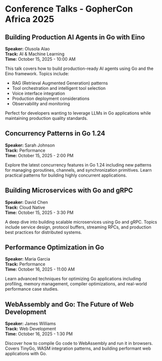 # Conference Talks - GopherCon Africa 2025

## Building Production AI Agents in Go with Eino

**Speaker:** Olusola Alao  
**Track:** AI & Machine Learning  
**Time:** October 15, 2025 - 10:00 AM

This talk covers how to build production-ready AI agents using Go and the Eino framework. Topics include:
- RAG (Retrieval Augmented Generation) patterns
- Tool orchestration and intelligent tool selection
- Voice interface integration
- Production deployment considerations
- Observability and monitoring

Perfect for developers wanting to leverage LLMs in Go applications while maintaining production quality standards.

## Concurrency Patterns in Go 1.24

**Speaker:** Sarah Johnson  
**Track:** Performance  
**Time:** October 15, 2025 - 2:00 PM

Explore the latest concurrency features in Go 1.24 including new patterns for managing goroutines, channels, and synchronization primitives. Learn practical patterns for building highly concurrent applications.

## Building Microservices with Go and gRPC

**Speaker:** David Chen  
**Track:** Cloud Native  
**Time:** October 15, 2025 - 3:30 PM

A deep dive into building scalable microservices using Go and gRPC. Topics include service design, protocol buffers, streaming RPCs, and production best practices for distributed systems.

## Performance Optimization in Go

**Speaker:** Maria Garcia  
**Track:** Performance  
**Time:** October 16, 2025 - 11:00 AM

Learn advanced techniques for optimizing Go applications including profiling, memory management, compiler optimizations, and real-world performance case studies.

## WebAssembly and Go: The Future of Web Development

**Speaker:** James Williams  
**Track:** Web Development  
**Time:** October 16, 2025 - 1:30 PM

Discover how to compile Go code to WebAssembly and run it in browsers. Covers TinyGo, WASM integration patterns, and building performant web applications with Go.


